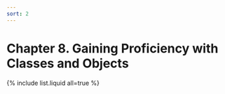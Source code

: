 ```yaml
---
sort: 2
---
```


# Chapter 8. Gaining Proficiency with Classes and Objects

{% include list.liquid all=true %}
